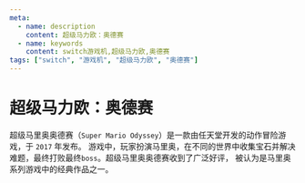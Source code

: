 ```yaml
---
meta:
  - name: description
    content: 超级马力欧：奥德赛
  - name: keywords
    content: switch游戏机,超级马力欧,奥德赛
tags: ["switch", "游戏机", "超级马力欧", "奥德赛"]
---
```

# 超级马力欧：奥德赛

超级马里奥奥德赛（`Super Mario Odyssey`）是一款由任天堂开发的动作冒险游戏，于 `2017` 年发布。
游戏中，玩家扮演马里奥，在不同的世界中收集宝石并解决难题，最终打败最终`boss`。超级马里奥奥德赛收到了广泛好评，
被认为是马里奥系列游戏中的经典作品之一。

<ImgView title="超级马力欧奥德赛" url="https://z.wiki/images/20211115/981c23a9878d481d8c703edd0569c34a.png" />


<ImgView title="超级马力欧奥德赛" url="https://z.wiki/images/20211115/570520d0680d4a6fbc26023db887063d.png" />


<ImgView title="超级马力欧奥德赛" url="https://z.wiki/images/20211115/cf5e19bdc6ca4719a7b0925f86f2b652.png" />







